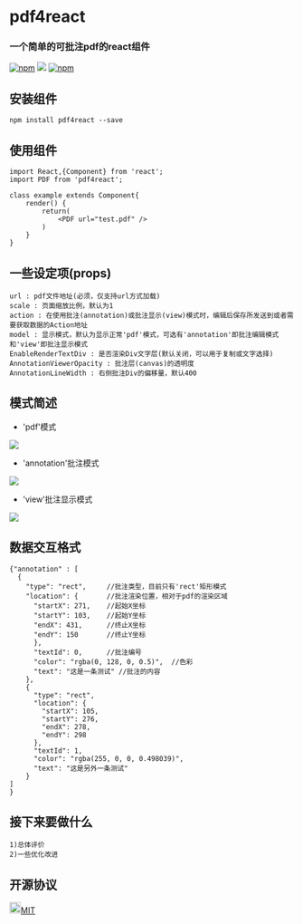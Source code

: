 # pdf4react
### 一个简单的可批注pdf的react组件
[![npm](https://img.shields.io/npm/v/pdf4react.svg)](https://www.npmjs.com/package/pdf4react)
[![](http://progressed.io/bar/70?title=progress)](https://github.com/fehmicansaglam/progressed.io)
[![npm](https://img.shields.io/npm/l/express.svg)](https://www.npmjs.com/package/pdf4react)

## 安装组件

    npm install pdf4react --save

## 使用组件

    import React,{Component} from 'react';
    import PDF from 'pdf4react';

    class example extends Component{
        render() {
            return(
                <PDF url="test.pdf" />
            )
        }
    }

## 一些设定项(props)

    url : pdf文件地址(必须，仅支持url方式加载)
    scale : 页面缩放比例，默认为1
    action : 在使用批注(annotation)或批注显示(view)模式时，编辑后保存所发送到或者需要获取数据的Action地址
    model : 显示模式，默认为显示正常'pdf'模式，可选有'annotation'即批注编辑模式和'view'即批注显示模式
    EnableRenderTextDiv : 是否渲染Div文字层(默认关闭，可以用于复制或文字选择)
    AnnotationViewerOpacity : 批注层(canvas)的透明度
    AnnotationLineWidth : 右侧批注Div的偏移量，默认400

## 模式简述
  * 'pdf'模式

  ![](https://github.com/jackerjay/pdf4react/blob/master/img/pdf.png)

  * 'annotation'批注模式

  ![](https://github.com/jackerjay/pdf4react/blob/master/img/annotation.png)

  * 'view'批注显示模式

  ![](https://github.com/jackerjay/pdf4react/blob/master/img/view.png)

## 数据交互格式
```
{"annotation" : [
  {
    "type": "rect",     //批注类型，目前只有'rect'矩形模式
    "location": {       //批注渲染位置，相对于pdf的渲染区域
      "startX": 271,    //起始X坐标
      "startY": 103,    //起始Y坐标
      "endX": 431,      //终止X坐标
      "endY": 150       //终止Y坐标
      },
      "textId": 0,      //批注编号
      "color": "rgba(0, 128, 0, 0.5)",  //色彩
      "text": "这是一条测试" //批注的内容
    },
    {
      "type": "rect",
      "location": {
        "startX": 105,
        "startY": 276,
        "endX": 278,
        "endY": 298
      },
      "textId": 1,
      "color": "rgba(255, 0, 0, 0.498039)",
      "text": "这是另外一条测试"
    }
]
}
```

## 接下来要做什么

    1)总体评价
    2)一些优化改进


## 开源协议

<img src="https://opensource.org/files/osi_keyhole_300X300_90ppi_0.png" height="20" width="20"/>[MIT](https://opensource.org/licenses/MIT)
